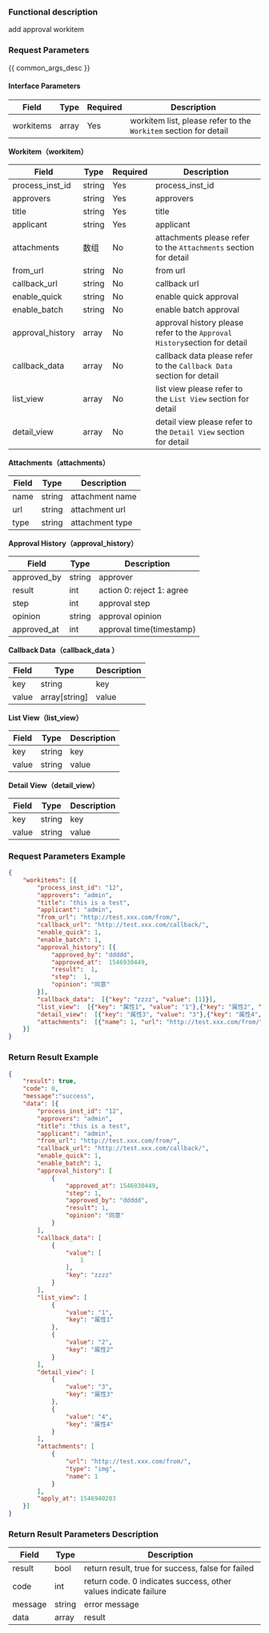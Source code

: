 ### Functional description

add approval workitem

### Request Parameters

{{ common_args_desc }}


#### Interface Parameters

| Field      |  Type      | Required   |  Description      |
|-----------|------------|--------|------------|
| workitems | array | Yes | workitem list, please refer to the `Workitem` section for detail |

__Workitem（workitem）__

| Field      |  Type      | Required   |  Description      |
|-----------|------------|--------|------------|
| process_inst_id |  string | Yes | process_inst_id |
| approvers |  string | Yes | approvers | 
| title |  string | Yes | title |
| applicant | string | Yes | applicant | 
| attachments | 数组 | No | attachments please refer to the `Attachments` section for detail |
| from_url | string | No | from url | 
| callback_url | string | No | callback url |
| enable_quick | string | No | enable quick approval  | 		
| enable_batch | string | No | enable batch approval | 		
| approval_history | array | No | approval history please refer to the `Approval History`section for detail | 	
| callback_data | array | No | callback data please refer to the `Callback Data` section for detail | 	
| list_view | array | No | list view please refer to the `List View` section for detail | 	
| detail_view | array | No| detail view please refer to the `Detail View` section for detail | 	


__Attachments（attachments）__

| Field | Type | Description |
|-----------|------------|-------|
| name | string |attachment name |
| url | string| attachment url |
| type | string | attachment type |


__Approval History（approval_history）__

| Field | Type | Description |
|-----------|------------|-------|
| approved_by | string | approver |
| result     | int | action 0: reject 1: agree |
| step | int | approval step |
| opinion | string | approval opinion |
| approved_at | int | approval time(timestamp) |


__Callback Data（callback_data ）__

| Field | Type | Description |
|-----------|------------|-------|
| key | string | key |
| value | array[string] | value |

__List View（list_view）__

| Field | Type | Description |
|-----------|------------|-------|
| key | string | key |
| value | string | value |

__Detail View（detail_view）__

| Field | Type | Description |
|-----------|------------|-------|
| key | string | key |
| value | string | value |

### Request Parameters Example

``` json
{
    "workitems": [{
        "process_inst_id": "12",
        "approvers": "admin",
        "title": "this is a test",
        "applicant": "admin",
        "from_url": "http://test.xxx.com/from/",
        "callback_url": "http://test.xxx.com/callback/",
        "enable_quick": 1,
        "enable_batch": 1,
        "approval_history": [{
            "approved_by": "ddddd",
            "approved_at":  1546930449,
            "result":  1,  
            "step":  1,  
            "opinion": "同意"
        }],
        "callback_data":  [{"key": "zzzz", "value": [1]}],
        "list_view":  [{"key": "属性1", "value": "1"},{"key": "属性2", "value": "2"}],
        "detail_view":  [{"key": "属性3", "value": "3"},{"key": "属性4", "value": "4"}],
        "attachments":  [{"name": 1, "url": "http://test.xxx.com/from/", "type": "img"}]
    }]
}

```

### Return Result Example

```json
{
    "result": true,
    "code": 0,
    "message":"success",
    "data": [{
        "process_inst_id": "12",
        "approvers": "admin",
        "title": "this is a test",
        "applicant": "admin",
        "from_url": "http://test.xxx.com/from/",
        "callback_url": "http://test.xxx.com/callback/",
        "enable_quick": 1,
        "enable_batch": 1,
        "approval_history": [
            {
                "approved_at": 1546930449,
                "step": 1,
                "approved_by": "ddddd",
                "result": 1,
                "opinion": "同意"
            }
        ],
        "callback_data": [
            {
                "value": [
                    1
                ],
                "key": "zzzz"
            }
        ],
        "list_view": [
            {
                "value": "1",
                "key": "属性1"
            },
            {
                "value": "2",
                "key": "属性2"
            }
        ],
        "detail_view": [
            {
                "value": "3",
                "key": "属性3"
            },
            {
                "value": "4",
                "key": "属性4"
            }
        ],
        "attachments": [
            {
                "url": "http://test.xxx.com/from/",
                "type": "img",
                "name": 1
            }
        ],
        "apply_at": 1546940203
    }]
}
```

### Return Result Parameters Description

| Field      | Type      | Description      |
|-----------|-----------|-----------|
|result| bool | return result, true for success, false for failed |
|code|int| return code. 0 indicates success, other values indicate failure  |
|message|string| error message |
|data| array|  result |